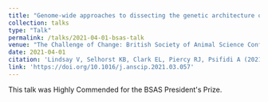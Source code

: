 ```yaml
---
title: "Genome-wide approaches to dissecting the genetic architecture of equine exertional rhabdomyolysis (ER)."
collection: talks
type: "Talk"
permalink: /talks/2021-04-01-bsas-talk
venue: "The Challenge of Change: British Society of Animal Science Conference 2021"
date: 2021-04-01
citation: 'Lindsay V, Selhorst KB, Clark EL, Piercy RJ, Psifidi A (2021) Genome-wide approaches to dissecting the genetic architecture of equine exertional rhabdomyolysis (ER). <i>animal: science proceedings</i> 12(1)'
link: 'https://doi.org/10.1016/j.anscip.2021.03.057'
---
```


This talk was Highly Commended for the BSAS President's Prize.
